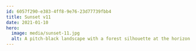 ```yaml
---
id: 6057f290-e383-4ff8-9e76-23d77739fbb4
title: Sunset v11
date: 2021-01-10
hero:
  image: media/sunset-11.jpg
  alt: A pitch-black landscape with a forest silhouette at the horizon against a fiery-orange sunset that slowly fades to purple-blue.
---
```

